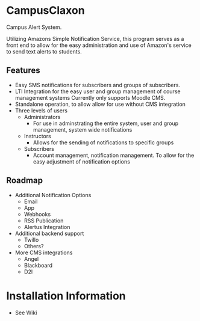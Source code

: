 # CampusClaxon
Campus Alert System.

Utilizing Amazons Simple Notification Service, this program serves as a front end to allow for the easy administration and use of Amazon's service to send text alerts to students. 

## Features
- Easy SMS notifications for subscribers and groups of subscribers.
- LTI Integration for the easy user and group management of course management systems Currently only supports Moodle CMS.
- Standalone operation, to allow allow for use without CMS integration
- Three levels of users
  - Administrators
    - For use in adminstrating the entire system, user and group management, system wide notifications
  - Instructors
    - Allows for the sending of notifications to specific groups
  - Subscribers
    - Account management, notification management. To allow for the easy adjustment of notification options
    
## Roadmap
- Additional Notification Options
  - Email
  - App
  - Webhooks
  - RSS Publication
  - Alertus Integration
- Additional backend support
  - Twillo
  - Others?
- More CMS integrations
  - Angel
  - Blackboard
  - D2l

# Installation Information
- See Wiki
